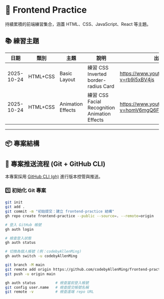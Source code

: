 # 🧱 Frontend Practice

持續累積的前端練習集合，涵蓋 HTML、CSS、JavaScript、React 等主題。

## 📚 練習主題
| 日期 | 類別 | 主題 | 說明 | 出處 |
|------|------|------|------|------|
| 2025-10-24 | HTML+CSS | Basic Layout | 練習 CSS Inverted border-radius Card | https://www.youtube.com/watch?v=rb9i5xBV4js |
| 2025-10-24 | HTML+CSS | Animation Effects | 練習 CSS Facial Recognition Animation Effects | https://www.youtube.com/watch?v=homV6mgQ6FE |

---

## 📦 專案結構


## 🚀 專案推送流程 (Git + GitHub CLI)

本專案採用 [GitHub CLI (gh)](https://cli.github.com/) 進行版本控管與推送。

### 1️⃣ 初始化 Git 專案
```bash
git init
git add .
git commit -m "初始提交：建立 frontend-practice 結構"
gh repo create frontend-practice --public --source=. --remote=origin

# 登入 GitHub 帳號
gh auth login

# 檢查登入狀態
gh auth status

# 切換為個人帳號 (例：codebyAllenMing)
gh auth switch -u codebyAllenMing

git branch -M main
git remote add origin https://github.com/codebyAllenMing/frontend-practice.git
git push -u origin main

gh auth status         # 檢查當前登入帳號
git config user.name   # 檢查提交帳號名稱
git remote -v          # 檢查遠端 repo URL
